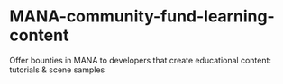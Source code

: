 # MANA-community-fund-learning-content
Offer bounties in MANA to developers that create educational content: tutorials &amp; scene samples
